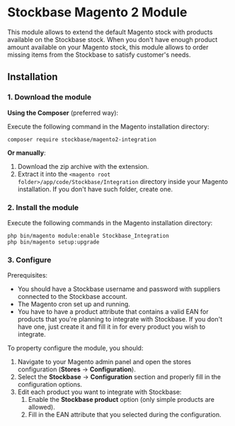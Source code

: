 # Stockbase Magento 2 Module

This module allows to extend the default Magento stock with products available on the Stockbase stock.
When you don't have enough product amount available on your Magento stock, this module allows to order missing items from
the Stockbase to satisfy customer's needs.


## Installation

### 1. Download the module

**Using the Composer** (preferred way):

Execute the following command in the Magento installation directory:  
```
composer require stockbase/magento2-integration
```  

**Or manually**:

1. Download the zip archive with the extension.
2. Extract it into the `<magento root folder>/app/code/Stockbase/Integration` directory inside your Magento installation.
   If you don't have such folder, create one.


### 2. Install the module

Execute the following commands in the Magento installation directory:  
```
php bin/magento module:enable Stockbase_Integration
php bin/magento setup:upgrade
```

### 3. Configure

Prerequisites:

* You should have a Stockbase username and password with suppliers connected to the Stockbase account.
* The Magento cron set up and running.
* You have to have a product attribute that contains a valid EAN for products that you're planning to integrate with
  Stockbase. If you don't have one, just create it and fill it in for every product you wish to integrate.


To property configure the module, you should:

1. Navigate to your Magento admin panel and open the stores configuration (**Stores** -> **Configuration**).
2. Select the **Stockbase** -> **Configuration** section and properly fill in the configuration options.
3. Edit each product you want to integrate with Stockbase:
    1. Enable the **Stockbase product** option (only simple products are allowed).
    2. Fill in the EAN attribute that you selected during the configuration.




